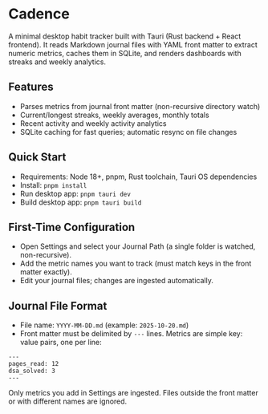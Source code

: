 # Cadence

A minimal desktop habit tracker built with Tauri (Rust backend + React frontend). It reads Markdown journal files with YAML front matter to extract numeric metrics, caches them in SQLite, and renders dashboards with streaks and weekly analytics.

## Features

- Parses metrics from journal front matter (non-recursive directory watch)
- Current/longest streaks, weekly averages, monthly totals
- Recent activity and weekly activity analytics
- SQLite caching for fast queries; automatic resync on file changes

## Quick Start

- Requirements: Node 18+, pnpm, Rust toolchain, Tauri OS dependencies
- Install: `pnpm install`
- Run desktop app: `pnpm tauri dev`
- Build desktop app: `pnpm tauri build`

## First-Time Configuration

- Open Settings and select your Journal Path (a single folder is watched, non-recursive).
- Add the metric names you want to track (must match keys in the front matter exactly).
- Edit your journal files; changes are ingested automatically.

## Journal File Format

- File name: `YYYY-MM-DD.md` (example: `2025-10-20.md`)
- Front matter must be delimited by `---` lines. Metrics are simple key: value pairs, one per line:

```
---
pages_read: 12
dsa_solved: 3
---
```

Only metrics you add in Settings are ingested. Files outside the front matter or with different names are ignored.

